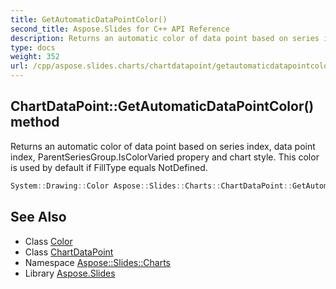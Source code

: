 ```yaml
---
title: GetAutomaticDataPointColor()
second_title: Aspose.Slides for C++ API Reference
description: Returns an automatic color of data point based on series index, data point index, ParentSeriesGroup.IsColorVaried propery and chart style. This color is used by default if FillType equals NotDefined.
type: docs
weight: 352
url: /cpp/aspose.slides.charts/chartdatapoint/getautomaticdatapointcolor/
---
```

## ChartDataPoint::GetAutomaticDataPointColor() method


Returns an automatic color of data point based on series index, data point index, ParentSeriesGroup.IsColorVaried propery and chart style. This color is used by default if FillType equals NotDefined.

```cpp
System::Drawing::Color Aspose::Slides::Charts::ChartDataPoint::GetAutomaticDataPointColor() override
```

## See Also

* Class [Color](../../system.drawing/color/)
* Class [ChartDataPoint](./)
* Namespace [Aspose::Slides::Charts](../)
* Library [Aspose.Slides](../../)